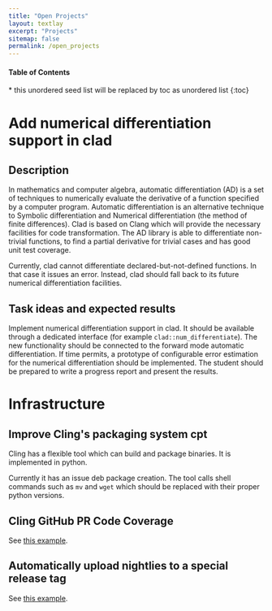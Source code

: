 ```yaml
---
title: "Open Projects"
layout: textlay
excerpt: "Projects"
sitemap: false
permalink: /open_projects
---
```


<nav>
  <h4>Table of Contents</h4>
  * this unordered seed list will be replaced by toc as unordered list
  {:toc}
</nav>


# Add numerical differentiation support in clad

## Description

In mathematics and computer algebra, automatic differentiation (AD) is a set of
techniques to numerically evaluate the derivative of a function specified by a
computer program. Automatic differentiation is an alternative technique to
Symbolic differentiation and Numerical differentiation (the method of finite
differences). Clad is based on Clang which will provide the necessary facilities
for code transformation. The AD library is able to differentiate non-trivial
functions, to find a partial derivative for trivial cases and has good unit test
coverage.

Currently, clad cannot differentiate declared-but-not-defined functions.
In that case it issues an error. Instead, clad should fall back to its future
numerical differentiation facilities.

## Task ideas and expected results

Implement numerical differentiation support in clad. It should be available
through a dedicated interface (for example `clad::num_differentiate`).
The new functionality should be connected to the forward mode automatic
differentiation. If time permits, a prototype of configurable error estimation
for the numerical differentiation should be implemented. The student should be
prepared to write a progress report and present the results.

# Infrastructure

## Improve Cling's packaging system cpt

Cling has a flexible tool which can build and package binaries. It is
implemented in python.

Currently it has an issue deb package creation. The tool calls shell commands
such as  `mv` and  `wget` which should be replaced with their proper python
versions.


## Cling GitHub PR Code Coverage

See [this example](https://github.com/vgvassilev/clad/blob/master/.travis.yml#L824).

## Automatically upload nightlies to a special release tag

See [this example](https://github.com/vgvassilev/cling/blob/master/.travis.yml#L192-L214).

